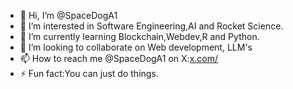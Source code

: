- 👋 Hi, I’m @SpaceDogA1
- 👀 I’m interested in Software Engineering,AI and Rocket Science.
- 🌱 I’m currently learning Blockchain,Webdev,R and Python.
- 💞️ I’m looking to collaborate on Web development, LLM's
- 📫 How to reach me @SpaceDogA1 on X:[x.com/](https://x.com/SpaceDogA1)
- ⚡ Fun fact:You can just do things.

<!---
SpaceDogA1/SpaceDogA1 is a ✨ special ✨ repository because its `README.md` (this file) appears on your GitHub profile.
You can click the Preview link to take a look at your changes.
--->
